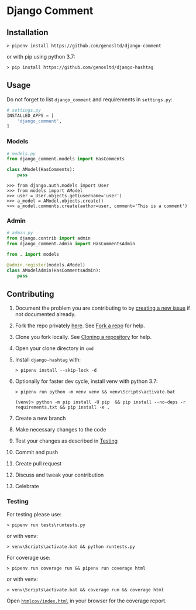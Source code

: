 # Django Comment

## Installation

~~~
> pipenv install https://github.com/genosltd/django-comment
~~~

or with pip using python 3.7:

~~~
> pip install https://github.com/genosltd/django-hashtag
~~~

## Usage

Do not forget to list `django_comment` and requirements in `settings.py`:

~~~python
# settings.py
INSTALLED_APPS = [
    'django_comment',
]
~~~

### Models

~~~python
# models.py
from django_comment.models import HasComments

class AModel(HasComments):
    pass
~~~

~~~
>>> from django.auth.models import User
>>> from models import AModel
>>> user = User.objects.get(username='user')
>>> a_model = AModel.objects.create()
>>> a_model.comments.create(author=user, comment='This is a comment')

~~~

### Admin

~~~python
# admin.py
from django.contrib import admin
from django_comment.admin import HasCommentsAdmin

from . import models

@admin.register(models.AModel)
class AModelAdmin(HasCommentsAdmin):
    pass
~~~

## Contributing

1. Document the problem you are contributing to by [creating a new issue][new-issue] if not documented already.
1. Fork the repo privately [here][fork]. See [Fork a repo][fork-a-repo] for help.
1. Clone you fork locally. See [Cloning a repository][clone-a-repo] for help.
1. Open your clone directory in `cmd`
1. Install `django-hashtag` with:

    ~~~
    > pipenv install --skip-lock -d
    ~~~

1. Optionally for faster dev cycle, install venv with python 3.7:

    ~~~
    > pipenv run python -m venv venv && venv\Scripts\activate.bat

    (venv)> python -m pip install -U pip  && pip install --no-deps -r requirements.txt && pip install -e .
    ~~~

1. Create a new branch
1. Make necessary changes to the code
1. Test your changes as described in [Testing](#testing)
1. Commit and push
1. Create pull request
1. Discuss and tweak your contribution
1. Celebrate


### Testing

For testing please use:

~~~
> pipenv run tests\runtests.py
~~~

or with venv:

~~~
> venv\Scripts\activate.bat && python runtests.py
~~~

For coverage use:

~~~
> pipenv run coverage run && pipenv run coverage html
~~~

or with venv:

~~~
> venv\Scripts\activate.bat && coverage run && coverage html
~~~

Open [`htmlcov/index.html`](.\htmlcov\index.html]) in your browser for the coverage report.

[new-issue]: https://github.com/genosltd/django-comment/issues/new
[fork]: https://github.com/genosltd/django-comment/fork
[fork-a-repo]: https://docs.github.com/en/get-started/quickstart/fork-a-repo
[clone-a-repo]: https://docs.github.com/en/repositories/creating-and-managing-repositories/cloning-a-repository
